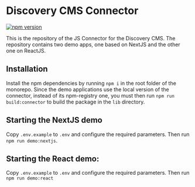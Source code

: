 # Discovery CMS Connector
[![npm version](https://badge.fury.io/js/@discoverycms%2Fconnector.svg?service=github)](https://badge.fury.io/js/@discoverycms%2Fconnector)

This is the repository of the JS Connector for the Discovery CMS.
The repository contains two demo apps, one based on NextJS and the other one on ReactJS.

## Installation

Install the npm dependencies by running `npm i` in the root folder of the monorepo.
Since the demo applications use the local version of the connector, instead of its npm-registry one, you must then run 
`npm run build:connector` to build the package in the `lib` directory.

## Starting the NextJS demo
Copy `.env.example` to `.env` and configure the required parameters. Then run `npm run demo:nextjs`.

## Starting the React demo:
Copy `.env.example` to `.env` and configure the required parameters. Then run `npm run demo:react`